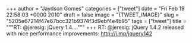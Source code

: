 
+++
author = "Jaydson Gomes"
categories = ["tweet"]
date = "Fri Feb 19 22:58:03 +0000 2010"
draft = false
image = "{TWEET_IMAGE}"
slug = "5205e67214f47e67bcc321b9374f3d9ebf4e4b95"
tags = ["tweet"]
title = """RT: @jeresig: jQuery 1.4...."""
+++
RT: @jeresig: jQuery 1.4.2 released with nice performance improvements: http://j.mp/jquery142
